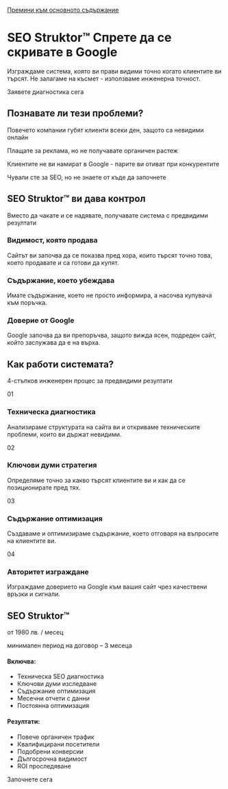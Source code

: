 [Премини към основното съдържание](https://www.pravdagency.eu/services/seo-struktor#main-content)

# SEO Struktor™  Спрете да се скривате в Google

Изграждаме система, която ви прави видими точно когато клиентите ви търсят. Не залагаме на късмет \- използваме инженерна точност.

Заявете диагностика сега

## Познавате ли тези проблеми?

Повечето компании губят клиенти всеки ден, защото са невидими онлайн

Плащате за реклама, но не получавате органичен растеж

Клиентите не ви намират в Google - парите ви отиват при конкурентите

Чували сте за SEO, но не знаете от къде да започнете

## SEO Struktor™ ви дава контрол

Вместо да чакате и се надявате, получавате система с предвидими резултати

### Видимост, която продава

Сайтът ви започва да се показва пред хора, които търсят точно това, което продавате и са готови да купят.

### Съдържание, което убеждава

Имате съдържание, което не просто информира, а насочва купувача към поръчка.

### Доверие от Google

Google започва да ви препоръчва, защото вижда ясен, подреден сайт, който заслужава да е на върха.

## Как работи системата?

4-стъпков инженерен процес за предвидими резултати

01

### Техническа диагностика

Анализираме структурата на сайта ви и откриваме техническите проблеми, които ви държат невидими.

02

### Ключови думи стратегия

Определяме точно за какво търсят клиентите ви и как да се позиционирате пред тях.

03

### Съдържание оптимизация

Създаваме и оптимизираме съдържание, което отговаря на въпросите на клиентите ви.

04

### Авторитет изграждане

Изграждаме доверието на Google към вашия сайт чрез качествени връзки и сигнали.

## SEO Struktor™

от 1980 лв. / месец

минимален период на договор – 3 месеца

#### Включва:

- Техническа SEO диагностика
- Ключови думи изследване
- Съдържание оптимизация
- Месечни отчети с данни
- Постоянна оптимизация

#### Резултати:

- Повече органичен трафик
- Квалифицирани посетители
- Подобрени конверсии
- Дългосрочна видимост
- ROI проследяване

Започнете сега